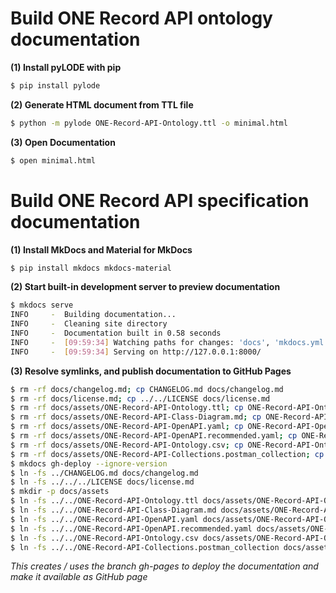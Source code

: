 # Build ONE Record API ontology documentation

**(1) Install pyLODE with pip**
```bash
$ pip install pylode
```

**(2) Generate HTML document from TTL file**
```bash
$ python -m pylode ONE-Record-API-Ontology.ttl -o minimal.html
```

**(3) Open Documentation**
```bash
$ open minimal.html
```

# Build ONE Record API specification documentation

**(1) Install MkDocs and Material for MkDocs**
```bash
$ pip install mkdocs mkdocs-material
```

**(2) Start built-in development server to preview documentation**
```bash
$ mkdocs serve
INFO     -  Building documentation...
INFO     -  Cleaning site directory
INFO     -  Documentation built in 0.58 seconds
INFO     -  [09:59:34] Watching paths for changes: 'docs', 'mkdocs.yml'
INFO     -  [09:59:34] Serving on http://127.0.0.1:8000/
```


**(3) Resolve symlinks, and publish documentation to GitHub Pages**
```bash
$ rm -rf docs/changelog.md; cp CHANGELOG.md docs/changelog.md
$ rm -rf docs/license.md; cp ../../LICENSE docs/license.md
$ rm -rf docs/assets/ONE-Record-API-Ontology.ttl; cp ONE-Record-API-Ontology.ttl docs/assets/ONE-Record-API-Ontology.ttl
$ rm -rf docs/assets/ONE-Record-API-Class-Diagram.md; cp ONE-Record-API-Class-Diagram.md docs/assets/ONE-Record-API-Class-Diagram.md
$ rm -rf docs/assets/ONE-Record-API-OpenAPI.yaml; cp ONE-Record-API-OpenAPI.yaml docs/assets/ONE-Record-API-OpenAPI.yaml
$ rm -rf docs/assets/ONE-Record-API-OpenAPI.recommended.yaml; cp ONE-Record-API-OpenAPI.recommended.yaml docs/assets/ONE-Record-API-OpenAPI.recommended.yaml
$ rm -rf docs/assets/ONE-Record-API-Ontology.csv; cp ONE-Record-API-Ontology.csv docs/assets/ONE-Record-API-Ontology.csv
$ rm -rf docs/assets/ONE-Record-API-Collections.postman_collection; cp ONE-Record-API-Collections.postman_collection docs/assets/ONE-Record-API-Collections.postman_collection
$ mkdocs gh-deploy --ignore-version
$ ln -fs ../CHANGELOG.md docs/changelog.md
$ ln -fs ../../../LICENSE docs/license.md
$ mkdir -p docs/assets
$ ln -fs ../../ONE-Record-API-Ontology.ttl docs/assets/ONE-Record-API-Ontology.ttl
$ ln -fs ../../ONE-Record-API-Class-Diagram.md docs/assets/ONE-Record-API-Class-Diagram.md
$ ln -fs ../../ONE-Record-API-OpenAPI.yaml docs/assets/ONE-Record-API-OpenAPI.yaml
$ ln -fs ../../ONE-Record-API-OpenAPI.recommended.yaml docs/assets/ONE-Record-API-OpenAPI.recommended.yaml
$ ln -fs ../../ONE-Record-API-Ontology.csv docs/assets/ONE-Record-API-Ontology.csv
$ ln -fs ../../ONE-Record-API-Collections.postman_collection docs/assets/ONE-Record-API-Collections.postman_collection
```
*This creates / uses the branch gh-pages to deploy the documentation and make it available as GitHub page*


